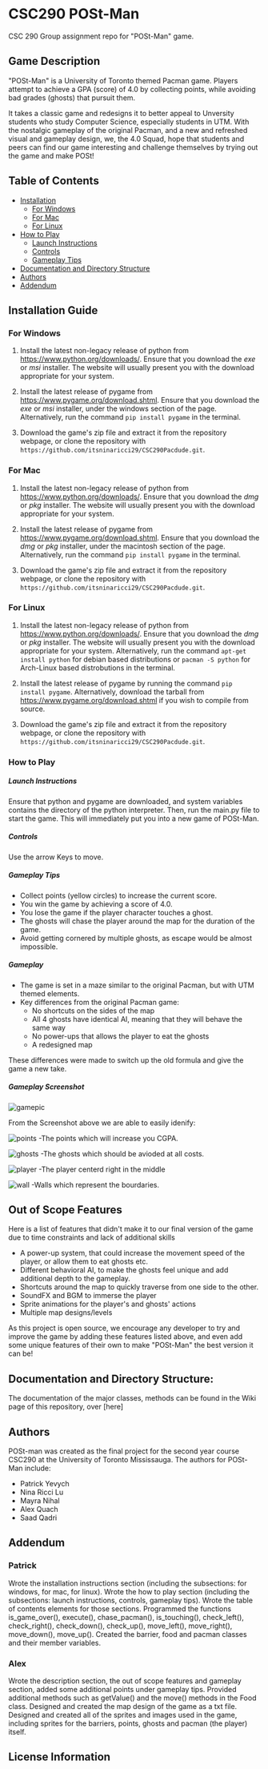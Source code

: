# CSC290 POSt-Man
CSC 290 Group assignment repo for "POSt-Man" game.


## Game Description

"POSt-Man" is a University of Toronto themed Pacman game. Players attempt to achieve a GPA (score) of 4.0 by collecting points, while avoiding bad grades (ghosts) that pursuit them.

It takes a classic game and redesigns it to better appeal to Unversity students who study Computer Science, especially students in UTM.
With the nostalgic gameplay of the original Pacman, and a new and refreshed visual and gameplay design, we, the 4.0 Squad, hope that students and peers can find our game interesting and challenge themselves by trying out the game and make POSt!


## Table of Contents

- [Installation](https://github.com/itsninaricci29/CSC290Pacdude#Installation-Guide)
  - [For Windows](https://github.com/itsninaricci29/CSC290Pacdude#For-Windows)
  - [For Mac](https://github.com/itsninaricci29/CSC290Pacdude#For-Mac)
  - [For Linux](https://github.com/itsninaricci29/CSC290Pacdude#For-Linux)
- [How to Play](https://github.com/itsninaricci29/CSC290Pacdude#How-to-Play)
  - [Launch Instructions](https://github.com/itsninaricci29/CSC290Pacdude#Launch-Instructions)
  - [Controls](https://github.com/itsninaricci29/CSC290Pacdude#Controls)
  - [Gameplay Tips](https://github.com/itsninaricci29/CSC290Pacdude#Gameplay-Tips)
- [Documentation and Directory Structure](https://github.com/itsninaricci29/CSC290Pacdude#Documentation-and-Directory-Structure)
- [Authors](https://github.com/itsninaricci29/CSC290Pacdude#Authors)
- [Addendum](https://github.com/itsninaricci29/CSC290Pacdude#Addendum)

## Installation Guide

### For Windows

1. Install the latest non-legacy release of python from https://www.python.org/downloads/. Ensure that you download the *exe* or *msi* installer. The website will usually present you with the download appropriate for your system.

2. Install the latest release of pygame from https://www.pygame.org/download.shtml. Ensure that you download the *exe* or *msi* installer, under the windows section of the page. Alternatively, run the command `pip install pygame` in the terminal.

3. Download the game's zip file and extract it from the repository webpage, or clone the repository with `https://github.com/itsninaricci29/CSC290Pacdude.git`. 

### For Mac

1. Install the latest non-legacy release of python from https://www.python.org/downloads/. Ensure that you download the *dmg* or *pkg* installer. The website will usually present you with the download appropriate for your system.

2. Install the latest release of pygame from https://www.pygame.org/download.shtml. Ensure that you download the *dmg* or *pkg* installer, under the macintosh section of the page. Alternatively, run the command `pip install pygame` in the terminal.

3. Download the game's zip file and extract it from the repository webpage, or clone the repository with `https://github.com/itsninaricci29/CSC290Pacdude.git`. 

### For Linux

1. Install the latest non-legacy release of python from https://www.python.org/downloads/. Ensure that you download the *dmg* or *pkg* installer. The website will usually present you with the download appropriate for your system. Alternatively, run the command `apt-get install python` for debian based distributions or `pacman -S python` for Arch-Linux based distrobutions in the terminal. 

2. Install the latest release of pygame by running the command `pip install pygame`. Alternatively, download the tarball from https://www.pygame.org/download.shtml if you wish to compile from source.

3. Download the game's zip file and extract it from the repository webpage, or clone the repository with `https://github.com/itsninaricci29/CSC290Pacdude.git`. 

### How to Play

##### Launch Instructions

Ensure that python and pygame are downloaded, and system variables contains the directory of the python interpreter.
Then, run the main.py file to start the game. This will immediately put you into a new game of POSt-Man.

##### Controls

Use the arrow Keys to move.

##### Gameplay Tips

- Collect points (yellow circles) to increase the current score.
- You win the game by achieving a score of 4.0.
- You lose the game if the player character touches a ghost.
- The ghosts will chase the player around the map for the duration of the game.
- Avoid getting cornered by multiple ghosts, as escape would be almost impossible.

##### Gameplay

- The game is set in a maze similar to the original Pacman, but with UTM themed elements.
- Key differences from the original Pacman game:
  - No shortcuts on the sides of the map
  - All 4 ghosts have identical AI, meaning that they will behave the same way
  - No power-ups that allows the player to eat the ghosts
  - A redesigned map
  
 These differences were made to switch up the old formula and give the game a new take.

##### Gameplay Screenshot
![gamepic](https://user-images.githubusercontent.com/55632420/70191370-7de95200-16c6-11ea-8045-c7d6b30a867d.PNG)

From the Screenshot above we are able to easily idenify:

![points](https://user-images.githubusercontent.com/55632420/70191562-2992a200-16c7-11ea-984a-a47811f644ad.PNG)
-The points which will increase you CGPA.

![ghosts](https://user-images.githubusercontent.com/55632420/70191609-534bc900-16c7-11ea-8994-28caac33704b.PNG)
-The ghosts which should be avioded at all costs.

![player](https://user-images.githubusercontent.com/55632420/70191645-6d85a700-16c7-11ea-9888-51b5d1953d88.PNG) 
-The player centerd right in the middle

![wall](https://user-images.githubusercontent.com/55632420/70191674-89894880-16c7-11ea-8674-903b952b283c.PNG) 
-Walls which represent the bourdaries.

## Out of Scope Features

Here is a list of features that didn't make it to our final version of the game due to time constraints and lack of additional skills
- A power-up system, that could increase the movement speed of the player, or allow them to eat ghosts etc.
- Different behavioral AI, to make the ghosts feel unique and add additional depth to the gameplay.
- Shortcuts around the map to quickly traverse from one side to the other.
- SoundFX and BGM to immerse the player
- Sprite animations for the player's and ghosts' actions
- Multiple map designs/levels

As this project is open source, we encourage any developer to try and improve the game by adding these features listed above, and even add some unique features of their own to make "POSt-Man" the best version it can be!

## Documentation and Directory Structure:
The documentation of the major classes, methods can be found in the Wiki page of this repository, over [here]

## Authors

POSt-man was created as the final project for the second year course CSC290 at the University of Toronto Mississauga. The authors for POSt-Man include:

-	Patrick Yevych
-	Nina Ricci Lu
- Mayra Nihal
-	Alex Quach
- Saad Qadri

## Addendum 

### Patrick 

Wrote the installation instructions section (including the subsections: for windows, for mac, for linux). Wrote the how to play section (including the subsections: launch instructions, controls, gameplay tips). Wrote the table of contents elements for those sections. Programmed the functions is_game_over(), execute(), chase_pacman(), is_touching(), check_left(), check_right(), check_down(), check_up(), move_left(), move_right(), move_down(), move_up(). Created the barrier, food and pacman classes and their member variables.

### Alex

Wrote the description section, the out of scope features and gameplay section, added some additional points under gameplay tips. Provided additional methods such as getValue() and the move() methods in the Food class. Designed and created the map design of the game as a txt file. Designed and created all of the sprites and images used in the game, including sprites for the barriers, points, ghosts and pacman (the player) itself.

## License Information


